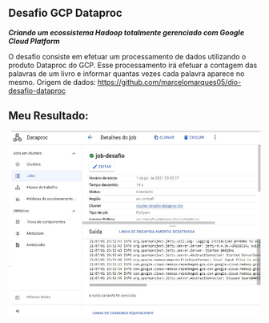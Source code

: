 ## Desafio GCP Dataproc



__*Criando um ecossistema Hadoop totalmente gerenciado com Google Cloud Platform*__

O desafio consiste em efetuar um processamento de dados utilizando o produto Dataproc do GCP. Esse processamento irá efetuar a contagem das palavras de um livro e informar quantas vezes cada palavra aparece no mesmo.
Origem de dados: https://github.com/marcelomarques05/dio-desafio-dataproc

## Meu Resultado:

<p align="center"><img src="./desafio completo.jpg" width="800"></p> 
